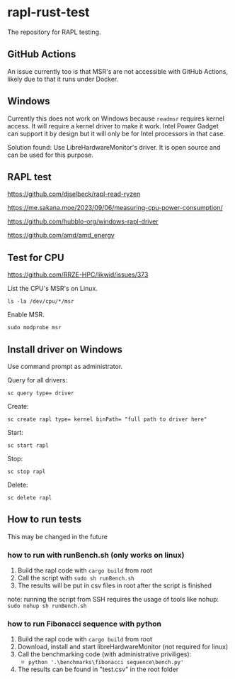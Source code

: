 # rapl-rust-test

The repository for RAPL testing.

## GitHub Actions

An issue currently too is that MSR's are not accessible with GitHub Actions, likely due to that it runs under Docker.

## Windows

Currently this does not work on Windows because `readmsr` requires kernel access. It will require a kernel driver to make it work. Intel Power Gadget can support it by design but it will only be for Intel processors in that case.

Solution found: Use LibreHardwareMonitor's driver. It is open source and can be used for this purpose.

## RAPL test

https://github.com/djselbeck/rapl-read-ryzen

https://me.sakana.moe/2023/09/06/measuring-cpu-power-consumption/

https://github.com/hubblo-org/windows-rapl-driver

https://github.com/amd/amd_energy

## Test for CPU

https://github.com/RRZE-HPC/likwid/issues/373

List the CPU's MSR's on Linux.

`ls -la /dev/cpu/*/msr`

Enable MSR.

`sudo modprobe msr`

## Install driver on Windows

Use command prompt as administrator.

Query for all drivers:

`sc query type= driver`

Create:

`sc create rapl type= kernel binPath= "full path to driver here"`

Start:

`sc start rapl`

Stop:

`sc stop rapl`

Delete:

`sc delete rapl`

## How to run tests
This may be changed in the future

### how to run with runBench.sh (only works on linux)
1. Build the rapl code with `cargo build` from root
2. Call the script with `sudo sh runBench.sh`
3. The results will be put in csv files in root after the script is finished 

note: running the script from SSH requires the usage of tools like nohup:
``` sudo nohup sh runBench.sh ```

### how to run Fibonacci sequence with python
1. Build the rapl code with `cargo build` from root
2. Download, install and start libreHardwareMonitor (not required for linux)
3. Call the benchmarking code (with administrative priviliges):
    - ``` python '.\benchmarks\fibonacci sequence\bench.py' ```
4. The results can be found in "test.csv" in the root folder

